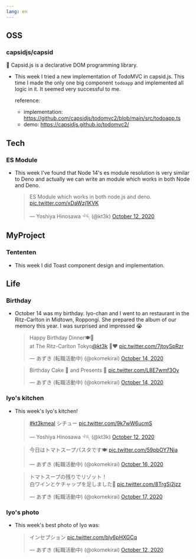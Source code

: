 ```yaml
---
lang: en
---
```


## OSS

### capsidjs/capsid

💊 Capsid.js is a declarative DOM programming library.

- This week I tried a new implementation of TodoMVC in capsid.js. This time I made the only one big component `todoapp` and implemented all logic in it. It seemed very successful to me.

  reference:

  - implementation: https://github.com/capsidjs/todomvc2/blob/main/src/todoapp.ts
  - demo: https://capsidjs.github.io/todomvc2/

## Tech

### ES Module

- This week I've found that Node 14's es module resolution is very similar to Deno and actually we can write an module which works in both Node and Deno.

  <blockquote class="twitter-tweet"><p lang="en" dir="ltr">ES Module which works in both node.js and deno. <a href="https://t.co/xDaWzj1KVK">pic.twitter.com/xDaWzj1KVK</a></p>&mdash; Yoshiya Hinosawa 𓆈 (@kt3k) <a href="https://twitter.com/kt3k/status/1315676039708766214?ref_src=twsrc%5Etfw">October 12, 2020</a></blockquote> <script async src="https://platform.twitter.com/widgets.js" charset="utf-8"></script>

## MyProject

### Tententen

- This week I did Toast component design and implementation.

## Life

### Birthday

- October 14 was my birthday. Iyo-chan and I went to an restaurant in the Ritz-Carlton in Midtown, Roppongi. She prepared the album of our memory this year. I was surprised and impressed 😭

  <blockquote class="twitter-tweet"><p lang="en" dir="ltr">Happy Birthday Dinner🍽🎉<br>at The Ritz-Carlton Tokyo<a href="https://twitter.com/kt3k?ref_src=twsrc%5Etfw">@kt3k</a> 🥰❤️ <a href="https://t.co/7jtoySpRzr">pic.twitter.com/7jtoySpRzr</a></p>&mdash; あずき (転職活動中) (@okomekirai) <a href="https://twitter.com/okomekirai/status/1316374629531832321?ref_src=twsrc%5Etfw">October 14, 2020</a></blockquote> <script async src="https://platform.twitter.com/widgets.js" charset="utf-8"></script>

  <blockquote class="twitter-tweet"><p lang="en" dir="ltr">Birthday Cake 🎂 and Presents 🎁 <a href="https://t.co/L8E7wmf3Oy">pic.twitter.com/L8E7wmf3Oy</a></p>&mdash; あずき (転職活動中) (@okomekirai) <a href="https://twitter.com/okomekirai/status/1316381760557445120?ref_src=twsrc%5Etfw">October 14, 2020</a></blockquote> <script async src="https://platform.twitter.com/widgets.js" charset="utf-8"></script>

### Iyo's kitchen

- This week's Iyo's kitchen!

  <blockquote class="twitter-tweet"><p lang="ja" dir="ltr"><a href="https://twitter.com/hashtag/kt3kmeal?src=hash&amp;ref_src=twsrc%5Etfw">#kt3kmeal</a> シチュー <a href="https://t.co/9k7wW6ucmS">pic.twitter.com/9k7wW6ucmS</a></p>&mdash; Yoshiya Hinosawa 𓆈 (@kt3k) <a href="https://twitter.com/kt3k/status/1315625975837650944?ref_src=twsrc%5Etfw">October 12, 2020</a></blockquote> <script async src="https://platform.twitter.com/widgets.js" charset="utf-8"></script>

  <blockquote class="twitter-tweet"><p lang="ja" dir="ltr">今日はトマトスープパスタです🍽 <a href="https://t.co/59pbOY7Nja">pic.twitter.com/59pbOY7Nja</a></p>&mdash; あずき (転職活動中) (@okomekirai) <a href="https://twitter.com/okomekirai/status/1317067635478069249?ref_src=twsrc%5Etfw">October 16, 2020</a></blockquote> <script async src="https://platform.twitter.com/widgets.js" charset="utf-8"></script>

  <blockquote class="twitter-tweet"><p lang="ja" dir="ltr">トマトスープの残りでリゾット！<br>白ワインとケチャップを足しました🍳 <a href="https://t.co/8TrgSj2jzz">pic.twitter.com/8TrgSj2jzz</a></p>&mdash; あずき (転職活動中) (@okomekirai) <a href="https://twitter.com/okomekirai/status/1317312986017538054?ref_src=twsrc%5Etfw">October 17, 2020</a></blockquote> <script async src="https://platform.twitter.com/widgets.js" charset="utf-8"></script>

### Iyo's photo

- This week's best photo of Iyo was:

  <blockquote class="twitter-tweet"><p lang="ja" dir="ltr">インセプション <a href="https://t.co/bly6pHXGCq">pic.twitter.com/bly6pHXGCq</a></p>&mdash; あずき (転職活動中) (@okomekirai) <a href="https://twitter.com/okomekirai/status/1315497063300255744?ref_src=twsrc%5Etfw">October 12, 2020</a></blockquote> <script async src="https://platform.twitter.com/widgets.js" charset="utf-8"></script>
